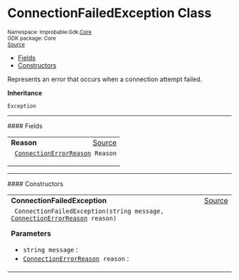 
# ConnectionFailedException Class
<sup>
Namespace: Improbable.Gdk.<a href="{{urlRoot}}/api/core-index">Core</a><br/>
GDK package: Core<br/>
<a href="https://www.github.com/spatialos/gdk-for-unity/blob/0.3.3/workers/unity/Packages/io.improbable.gdk.core/Exceptions/ConnectionFailedException.cs/#L20">Source</a>
<style>
a code {
                    padding: 0em 0.25em!important;
}
code {
                    background-color: #ffffff!important;
}
</style>
</sup>
<nav id="pageToc" class="page-toc"><ul><li><a href="#fields">Fields</a>
<li><a href="#constructors">Constructors</a>
</ul></nav>

</p>



<p>Represents an error that occurs when a connection attempt failed. </p>



</p>

<b>Inheritance</b>

<code>Exception</code>






</p>
<hr style="width:100%; border-top-color:#d8d8d8" />
#### Fields


</p>




<table width="100%">
    <tr>
        <td style="border-right:none"><a id="reason"></a><b>Reason</b></td>
        <td style="border-left:none; text-align:right"><a href="https://www.github.com/spatialos/gdk-for-unity/blob/0.3.3/workers/unity/Packages/io.improbable.gdk.core/Exceptions/ConnectionFailedException.cs/#L22">Source</a></td>
    </tr>
    <tr>
        <td colspan="2">
<code> <a href="{{urlRoot}}/api/core/connection-error-reason">ConnectionErrorReason</a> Reason</code></p>


</td>
    </tr>
</table>







</p>
<hr style="width:100%; border-top-color:#d8d8d8" />
#### Constructors


</p>




<table width="100%">
    <tr>
        <td style="border-right:none"><a id="connectionfailedexception-string-connectionerrorreason"></a><b>ConnectionFailedException</b></td>
        <td style="border-left:none; text-align:right"><a href="https://www.github.com/spatialos/gdk-for-unity/blob/0.3.3/workers/unity/Packages/io.improbable.gdk.core/Exceptions/ConnectionFailedException.cs/#L24">Source</a></td>
    </tr>
    <tr>
        <td colspan="2">
<code> ConnectionFailedException(string message, <a href="{{urlRoot}}/api/core/connection-error-reason">ConnectionErrorReason</a> reason)</code></p>



</p>

<b>Parameters</b>

<ul>
<li><code>string message</code> : </li>
<li><code><a href="{{urlRoot}}/api/core/connection-error-reason">ConnectionErrorReason</a> reason</code> : </li>
</ul>





</td>
    </tr>
</table>






